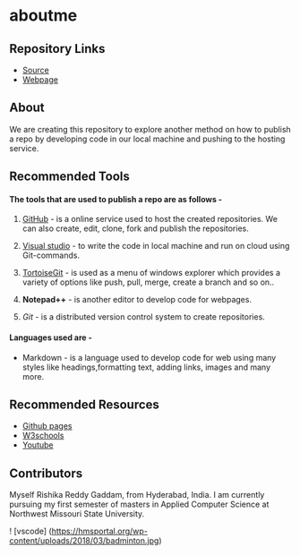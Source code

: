 # aboutme

## Repository Links

- [Source](https://github.com/rishikareddygaddam/aboutme "aboutme")
- [Webpage](https://rishikareddygaddam.github.io/aboutme/ "webpage")

## About

We are creating this repository to explore another method on how to publish a repo by developing code in our local machine and pushing to the hosting service.

## Recommended Tools

#### The tools that are used to publish a repo are as follows -


1. [GitHub](https://github.com/ "github") - is a online service used to host the created repositories. We can also create, edit, clone, fork and publish the repositories.

2. [Visual studio](https://visualstudio.microsoft.com/) - to write the code in local machine and run on cloud using Git-commands.

3. [TortoiseGit](https://tortoisegit.org/ "tortoise git") - is used as a menu of windows explorer which provides a variety of options like push, pull, merge, create a branch and so on..

4. **Notepad++** - is another editor to develop code for webpages.

5. *Git* - is a distributed version control system to create repositories.


#### Languages used are -

- Markdown - is a language used to develop code for web using many styles like headings,formatting text, adding links, images and many more.

## Recommended Resources

- [Github pages](https://guides.github.com/features/pages/)
- [W3schools](https://www.w3schools.com/whatis/whatis_github.asp)
- [Youtube](https://www.youtube.com/watch?v=LR5BYZjuXMU)

## Contributors

Myself Rishika Reddy Gaddam, from Hyderabad, India. I am currently pursuing my first semester of masters  in Applied Computer Science at Northwest Missouri State University. 

! [vscode] (https://hmsportal.org/wp-content/uploads/2018/03/badminton.jpg)
















